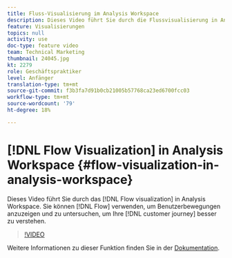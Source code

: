 ```yaml
---
title: Fluss-Visualisierung im Analysis Workspace
description: Dieses Video führt Sie durch die Flussvisualisierung in Analysis Workspace. Sie können Flow verwenden, um Benutzerbewegungen anzuzeigen und zu untersuchen und die Journey Ihrer Kunden besser zu verstehen.
feature: Visualisierungen
topics: null
activity: use
doc-type: feature video
team: Technical Marketing
thumbnail: 24045.jpg
kt: 2279
role: Geschäftspraktiker
level: Anfänger
translation-type: tm+mt
source-git-commit: f3b3fa7d91b0cb21005b57768ca23ed6700fcc03
workflow-type: tm+mt
source-wordcount: '79'
ht-degree: 18%

---
```



# [!DNL Flow Visualization] in Analysis Workspace  {#flow-visualization-in-analysis-workspace}

Dieses Video führt Sie durch das [!DNL Flow visualization] in Analysis Workspace. Sie können [!DNL Flow] verwenden, um Benutzerbewegungen anzuzeigen und zu untersuchen, um Ihre [!DNL customer journey] besser zu verstehen.

>[!VIDEO](https://video.tv.adobe.com/v/24045/?quality=12)

Weitere Informationen zu dieser Funktion finden Sie in der [Dokumentation](https://marketing.adobe.com/resources/help/de_DE/analytics/analysis-workspace/flow.html).